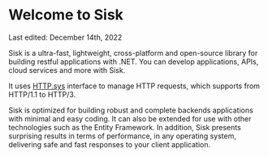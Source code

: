 # Welcome to Sisk

<span class="text-date">
    Last edited: December 14th, 2022
</span>

Sisk is a ultra-fast, lightweight, cross-platform and open-source library for building restful applications with .NET. You can develop applications, APIs, cloud services and more with Sisk.

It uses [HTTP.sys](https://learn.microsoft.com/en-us/iis/get-started/introduction-to-iis/introduction-to-iis-architecture#hypertext-transfer-protocol-stack-httpsys) interface to manage HTTP requests, which supports from HTTP/1.1 to HTTP/3.

Sisk is optimized for building robust and complete backends applications with minimal and easy coding. It can also be extended for use with other technologies such as the Entity Framework. In addition, Sisk presents surprising results in terms of performance, in any operating system, delivering safe and fast responses to your client application.

